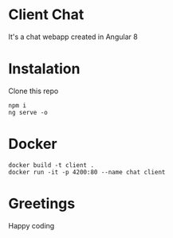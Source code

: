 # Client Chat
It's a chat webapp created in Angular 8

# Instalation
Clone this repo
```
npm i
ng serve -o
```

# Docker
```
docker build -t client .
docker run -it -p 4200:80 --name chat client
```

# Greetings
Happy coding